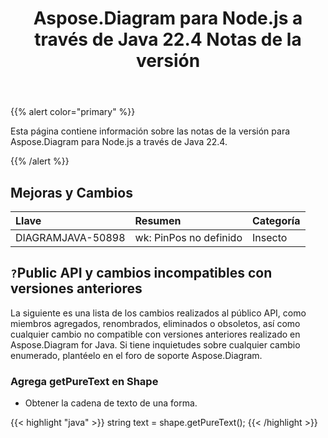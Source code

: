 ﻿---
title: Aspose.Diagram para Node.js a través de Java 22.4 Notas de la versión
type: docs
weight: 25
url: /es/java/aspose-diagram-for-node-js-via-java-22-4-release-notes/
---
{{% alert color="primary" %}}

Esta página contiene información sobre las notas de la versión para Aspose.Diagram para Node.js a través de Java 22.4.

{{% /alert %}}
## **Mejoras y Cambios**  ##

|**Llave**|**Resumen**|**Categoría**|
|:- |:- |:- |
|DIAGRAMJAVA-50898|wk: PinPos no definido|Insecto|

## `?`**Public API y cambios incompatibles con versiones anteriores**
La siguiente es una lista de los cambios realizados al público API, como miembros agregados, renombrados, eliminados o obsoletos, así como cualquier cambio no compatible con versiones anteriores realizado en Aspose.Diagram for Java. Si tiene inquietudes sobre cualquier cambio enumerado, plantéelo en el foro de soporte Aspose.Diagram.

### **Agrega getPureText en Shape**
- Obtener la cadena de texto de una forma.

{{< highlight "java" >}}
string text = shape.getPureText();
{{< /highlight >}}